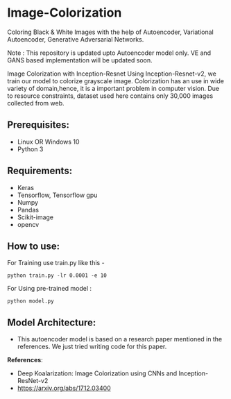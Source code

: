 # Image-Colorization
Coloring Black &amp; White Images with the help of Autoencoder, Variational Autoencoder, Generative Adversarial Networks.

Note : This repository is updated upto Autoencoder model only. VE and GANS based implementation will be updated soon.

Image Colorization with Inception-Resnet
Using Inception-Resnet-v2, we train our model to colorize grayscale image.
Colorization has an use in wide variety of domain,hence, it is a important problem in
computer vision. Due to resource constraints, dataset used here contains only 30,000 images collected from web.

## Prerequisites: 
- Linux OR Windows 10 
- Python 3

## Requirements: 
- Keras
- Tensorflow, Tensorflow gpu
- Numpy
- Pandas
- Scikit-image
- opencv

## How to use:
For Training use train.py like this -
```
python train.py -lr 0.0001 -e 10
```

For Using pre-trained model :
```
python model.py 
```

## Model Architecture: 
- This autoencoder model is based on a research paper mentioned in the references. We just tried writing code for this paper.

**References**:
- Deep Koalarization: Image Colorization using CNNs and Inception-ResNet-v2
- https://arxiv.org/abs/1712.03400
